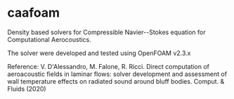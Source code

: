 # caafoam
Density based solvers for Compressible Navier--Stokes equation
for Computational Aerocoustics.

The solver were developed and tested using OpenFOAM v2.3.x

Reference:
V. D'Alessandro, M. Falone, R. Ricci.  Direct computation of aeroacoustic fields 
in laminar flows: solver development and assessment of wall temperature effects 
on radiated sound around bluff bodies. Comput. & Fluids (2020)

